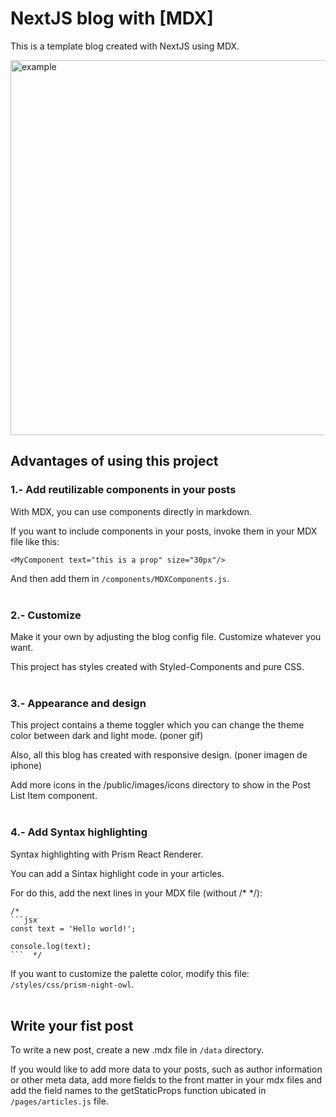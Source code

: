 # NextJS blog with [MDX]
This is a template blog created with NextJS using MDX.
<br />

<img src="/public/gifia-preview.gif?" alt="example" width="600"/>


## Advantages of using this project

### 1.- Add reutilizable components in your posts
With MDX, you can use components directly in markdown.

If you want to include components in your posts, invoke them in your MDX file like this:
```
<MyComponent text="this is a prop" size="30px"/>
```

And then add them in `/components/MDXComponents.js`.
<br /><br />

### 2.- Customize
Make it your own by adjusting the blog config file. Customize whatever you want.

This project has styles created with Styled-Components and pure CSS.
<br /><br />

### 3.- Appearance and design
This project contains a theme toggler which you can change the theme color between dark and light mode.
(poner gif)

Also, all this blog has created with responsive design.
(poner imagen de iphone)

Add more icons in the /public/images/icons directory to show in the Post List Item component.
<br /><br />

### 4.- Add Syntax highlighting
Syntax highlighting with Prism React Renderer.

You can add a Sintax highlight code in your articles.

For do this, add the next lines in your MDX file (without /* */):

```
/*
```jsx
const text = 'Hello world!';

console.log(text);
```  */
```

If you want to customize the palette color, modify this file: `/styles/css/prism-night-owl`.
<br /><br />


## Write your fist post
To write a new post, create a new .mdx file in `/data` directory.

If you would like to add more data to your posts, such as author information or other meta data, add more fields to the front matter in your mdx files and add the field names to the getStaticProps function ubicated in `/pages/articles.js` file.


